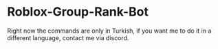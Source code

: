 # Roblox-Group-Rank-Bot
Right now the commands are only in Turkish, if you want me to do it in a different language, contact me via discord.
